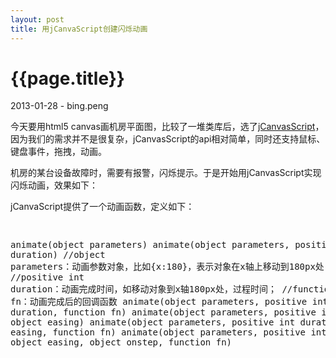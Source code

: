 ```yaml
---
layout: post
title: 用jCanvaScript创建闪烁动画
---
```


{{page.title}}
=================
<p>2013-01-28 - bing.peng</p>

<p>
今天要用html5 canvas画机房平面图，比较了一堆类库后，选了<a target="_blank" href="http://jcscript.com">jCanvasScript</a>，
因为我们的需求并不是很复杂，jCanvasScript的api相对简单，同时还支持鼠标、键盘事件，拖拽，动画。
</p>

<p>机房的某台设备故障时，需要有报警，闪烁提示。于是开始用jCanvasScript实现闪烁动画，效果如下：</p>

<canvas height="200" width="200" id="paper" style="background:#000;"></canvas>

<p>jCanvaScript提供了一个动画函数，定义如下：</p>
<pre class="brush:js">

animate(object parameters)
animate(object parameters, positive int duration)
//object parameters：动画参数对象，比如{x:180}，表示对象在x轴上移动到180px处；
//positive int duration：动画完成时间，如移动对象到x轴180px处，过程时间；
//function fn：动画完成后的回调函数
animate(object parameters, positive int duration, function fn)
animate(object parameters, positive int duration, object easing)
animate(object parameters, positive int duration, object easing, function fn)
animate(object parameters, positive int duration, object easing, object onstep, function fn)

</pre>


<script type="text/javascript" src="http://jcscript.com/data/js/jCanvaScript.1.5.18.min.js"></script>
<script type="text/javascript">
jc.start("paper", true);
setInterval(function(){
    jc.circle(50, 50, 1, "rgba(250, 3, 3, 0.8)", true)
    	.animate({radius:30, opacity:0}, 1000, function(){
        	this.del();
        });
}, 1000);
jc.start("paper", true);
</script>	



